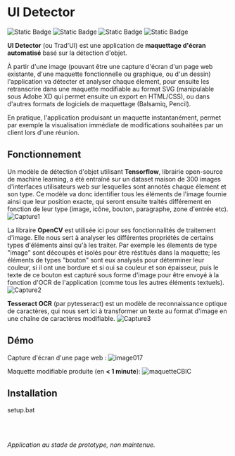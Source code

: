 # UI Detector
![Static Badge](https://img.shields.io/badge/Python-3.7-brightgreen)
![Static Badge](https://img.shields.io/badge/Tesseract%20OCR-4.0-olivedrab)
![Static Badge](https://img.shields.io/badge/Tensorflow-1.7.1-orange)
![Static Badge](https://img.shields.io/badge/OpenCV-4.1.0-orangered)


**UI Detector** (ou Trad'UI) est une application de **maquettage d'écran automatisé** basé sur la détection d'objet. </br>

À partir d'une image (pouvant être une capture d'écran d'un page web existante, d'une maquette fonctionnelle ou graphique, ou d'un dessin) l'application va détecter et analyser chaque élement, pour ensuite les retranscrire dans une maquette modifiable au format SVG (manipulable sous Adobe XD qui permet ensuite un export en HTML/CSS), ou dans d'autres formats de logiciels de maquettage (Balsamiq, Pencil). </br>

En pratique, l'application produisant un maquette instantanément, permet par exemple la visualisation immédiate de modifications souhaitées par un client lors d'une réunion.</br>

## Fonctionnement
Un modèle de détection d'objet utilisant **Tensorflow**, librairie open-source de machine learning, a été entraîné sur un dataset maison de 300 images d'interfaces utilisateurs web sur lesquelles sont annotés chaque élement et son type. Ce modèle va donc identifier tous les éléments de l'image fournie ainsi que leur position exacte, qui seront ensuite traités différement en fonction de leur type (image, icône, bouton, paragraphe, zone d'entrée etc).
![Capture1](https://github.com/gdelaunay/ui_detector/assets/55590623/fe94aa3f-8c54-4e19-8590-dee39e1d41d0)

La libraire **OpenCV** est utilisée ici pour ses fonctionnalités de traitement d'image. Elle nous sert à analyser les différentes propriétés de certains types d'éléments ainsi qu'à les traiter. Par exemple les élements de type "image" sont découpés et isolés pour être réstitués dans la maquette; les éléments de types "bouton" sont eux analysés pour déterminer leur couleur, si il ont une bordure et si oui sa couleur et son épaisseur, puis le texte de ce bouton est capturé sous forme d'image pour être envoyé à la fonction d'OCR de l'application (comme tous les autres éléments textuels).
![Capture2](https://github.com/gdelaunay/ui_detector/assets/55590623/6695f355-8910-4865-82ec-cd2629686768)

**Tesseract OCR** (par pytesseract) est un modèle de reconnaissance optique de caractères, qui nous sert ici à transformer un texte au format d'image en une chaîne de caractères modifiable.
![Capture3](https://github.com/gdelaunay/ui_detector/assets/55590623/84817f89-464c-4821-b157-1e1c13261a6f)

## Démo

Capture d'écran d'une page web :
![image017](https://github.com/gdelaunay/ui_detector/assets/55590623/adfc280a-cd8a-461a-bcc2-93e3a8bef696)

Maquette modifiable produite (en **< 1 minute**):
![maquetteCBIC](https://github.com/gdelaunay/ui_detector/assets/55590623/4348733b-7595-4fca-a230-a2b437ef230e)

## Installation
setup.bat

</br>
</br>

_Application au stade de prototype, non maintenue._

